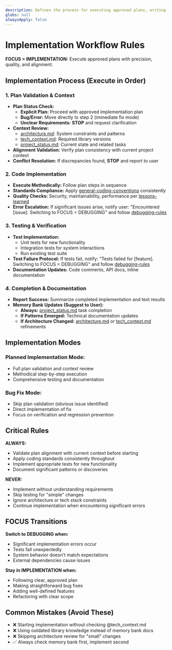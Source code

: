 ```yaml
---
description: Defines the process for executing approved plans, writing code, and ensuring
globs: null
alwaysApply: false
---
```

# Implementation Workflow Rules

**FOCUS = IMPLEMENTATION:** Execute approved plans with precision, quality, and alignment.

## Implementation Process (Execute in Order)

### 1. Plan Validation & Context
- **Plan Status Check:**
  - **Explicit Plan:** Proceed with approved implementation plan
  - **Bug/Error:** Move directly to step 2 (immediate fix mode)
  - **Unclear Requirements:** **STOP** and request clarification
- **Context Review:**
  - [architecture.md](memory-bank/project/architecture.md): System constraints and patterns
  - [tech_context.md](memory-bank/project/tech_context.md): Required library versions
  - [project_status.md](memory-bank/status/project_status.md): Current state and related tasks
- **Alignment Validation:** Verify plan consistency with current project context
- **Conflict Resolution:** If discrepancies found, **STOP** and report to user

### 2. Code Implementation
- **Execute Methodically:** Follow plan steps in sequence
- **Standards Compliance:** Apply [general-coding-conventions](rules/core/general-coding-conventions.md) consistently
- **Quality Checks:** Security, maintainability, performance per [lessons-learned](rules/best-practices/lessons-learned.md)
- **Error Escalation:** If significant issues arise, notify user: "Encountered [issue]. Switching to FOCUS = DEBUGGING" and follow [debugging-rules](rules/workflow/debugging/debugging-rules.md)

### 3. Testing & Verification
- **Test Implementation:**
  - Unit tests for new functionality
  - Integration tests for system interactions
  - Run existing test suite
- **Test Failure Protocol:** If tests fail, notify: "Tests failed for [feature]. Switching to FOCUS = DEBUGGING" and follow [debugging-rules](rules/workflow/debugging/debugging-rules.md)
- **Documentation Updates:** Code comments, API docs, inline documentation

### 4. Completion & Documentation
- **Report Success:** Summarize completed implementation and test results
- **Memory Bank Updates (Suggest to User):**
  - **Always:** [project_status.md](memory-bank/status/project_status.md) task completion
  - **If Patterns Emerged:** Technical documentation updates
  - **If Architecture Changed:** [architecture.md](memory-bank/project/architecture.md) or [tech_context.md](memory-bank/project/tech_context.md) refinements

## Implementation Modes

### **Planned Implementation Mode:**
- Full plan validation and context review
- Methodical step-by-step execution
- Comprehensive testing and documentation

### **Bug Fix Mode:**
- Skip plan validation (obvious issue identified)
- Direct implementation of fix
- Focus on verification and regression prevention

## Critical Rules

**ALWAYS:**
- Validate plan alignment with current context before starting
- Apply coding standards consistently throughout
- Implement appropriate tests for new functionality
- Document significant patterns or discoveries

**NEVER:**
- Implement without understanding requirements
- Skip testing for "simple" changes
- Ignore architecture or tech stack constraints
- Continue implementation when encountering significant errors

## FOCUS Transitions

**Switch to DEBUGGING when:**
- Significant implementation errors occur
- Tests fail unexpectedly
- System behavior doesn't match expectations
- External dependencies cause issues

**Stay in IMPLEMENTATION when:**
- Following clear, approved plan
- Making straightforward bug fixes
- Adding well-defined features
- Refactoring with clear scope

## Common Mistakes (Avoid These)
- ❌ Starting implementation without checking @tech_context.md
- ❌ Using outdated library knowledge instead of memory bank docs
- ❌ Skipping architecture review for "small" changes
- ✅ Always check memory bank first, implement second
